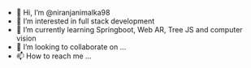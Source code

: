 - 👋 Hi, I’m @niranjanimalka98
- 👀 I’m interested in full stack development
- 🌱 I’m currently learning Springboot, Web AR, Tree JS and computer vision
- 💞️ I’m looking to collaborate on ...
- 📫 How to reach me ...

<!---
niranjanimalka98/niranjanimalka98 is a ✨ special ✨ repository because its `README.md` (this file) appears on your GitHub profile.
You can click the Preview link to take a look at your changes.
--->
